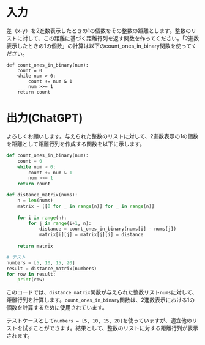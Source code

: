# 入力
差（x-y）を2進数表示したときの1の個数をその整数の距離とします。整数のリストに対して、この距離に基づく距離行列を返す関数を作ってください。「2進数表示したときの1の個数」の計算は以下のcount_ones_in_binary関数を使ってください。
```
def count_ones_in_binary(num):
    count = 0
    while num > 0:
        count += num & 1
        num >>= 1
    return count
```

# 出力(ChatGPT)
よろしくお願いします。与えられた整数のリストに対して、2進数表示の1の個数を距離として距離行列を作成する関数を以下に示します。

```python
def count_ones_in_binary(num):
    count = 0
    while num > 0:
        count += num & 1
        num >>= 1
    return count

def distance_matrix(nums):
    n = len(nums)
    matrix = [[0 for _ in range(n)] for _ in range(n)]
    
    for i in range(n):
        for j in range(i+1, n):
            distance = count_ones_in_binary(nums[i] - nums[j])
            matrix[i][j] = matrix[j][i] = distance
    
    return matrix

# テスト
numbers = [5, 10, 15, 20]
result = distance_matrix(numbers)
for row in result:
    print(row)
```

このコードでは、`distance_matrix`関数が与えられた整数リスト`nums`に対して、距離行列を計算します。`count_ones_in_binary`関数は、2進数表示における1の個数を計算するために使用されています。

テストケースとして`numbers = [5, 10, 15, 20]`を使っていますが、適宜他のリストを試すことができます。結果として、整数のリストに対する距離行列が表示されます。